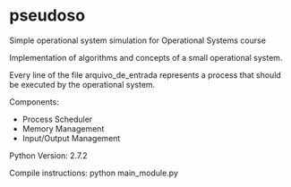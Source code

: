 # pseudoso
Simple operational system simulation for Operational Systems course

Implementation of algorithms and concepts of a small operational system.

Every line of the file arquivo_de_entrada represents a process that should be executed by the operational system.

Components:
- Process Scheduler
- Memory Management
- Input/Output Management

Python Version: 2.7.2

Compile instructions: python main_module.py
